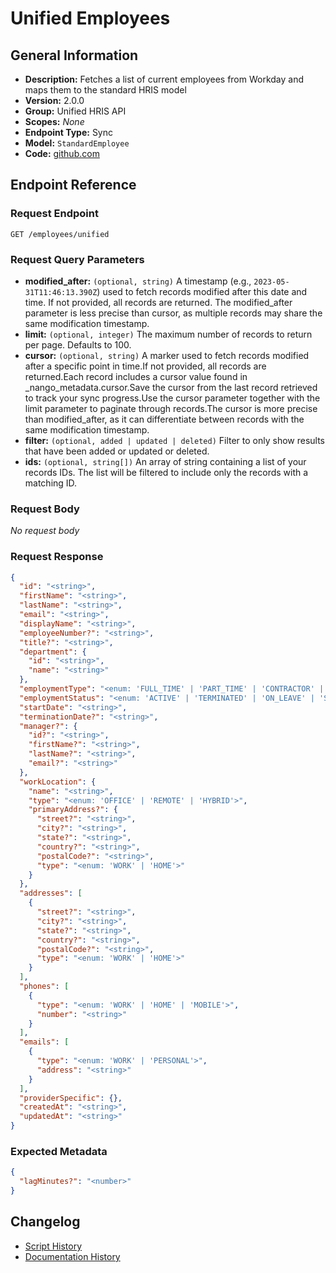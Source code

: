 <!-- BEGIN GENERATED CONTENT -->
# Unified Employees

## General Information

- **Description:** Fetches a list of current employees from Workday and maps them to the standard HRIS model
- **Version:** 2.0.0
- **Group:** Unified HRIS API
- **Scopes:** _None_
- **Endpoint Type:** Sync
- **Model:** `StandardEmployee`
- **Code:** [github.com](https://github.com/NangoHQ/integration-templates/tree/main/integrations/workday/syncs/unified-employees.ts)


## Endpoint Reference

### Request Endpoint

`GET /employees/unified`

### Request Query Parameters

- **modified_after:** `(optional, string)` A timestamp (e.g., `2023-05-31T11:46:13.390Z`) used to fetch records modified after this date and time. If not provided, all records are returned. The modified_after parameter is less precise than cursor, as multiple records may share the same modification timestamp.
- **limit:** `(optional, integer)` The maximum number of records to return per page. Defaults to 100.
- **cursor:** `(optional, string)` A marker used to fetch records modified after a specific point in time.If not provided, all records are returned.Each record includes a cursor value found in _nango_metadata.cursor.Save the cursor from the last record retrieved to track your sync progress.Use the cursor parameter together with the limit parameter to paginate through records.The cursor is more precise than modified_after, as it can differentiate between records with the same modification timestamp.
- **filter:** `(optional, added | updated | deleted)` Filter to only show results that have been added or updated or deleted.
- **ids:** `(optional, string[])` An array of string containing a list of your records IDs. The list will be filtered to include only the records with a matching ID.

### Request Body

_No request body_

### Request Response

```json
{
  "id": "<string>",
  "firstName": "<string>",
  "lastName": "<string>",
  "email": "<string>",
  "displayName": "<string>",
  "employeeNumber?": "<string>",
  "title?": "<string>",
  "department": {
    "id": "<string>",
    "name": "<string>"
  },
  "employmentType": "<enum: 'FULL_TIME' | 'PART_TIME' | 'CONTRACTOR' | 'INTERN' | 'TEMPORARY' | 'OTHER'>",
  "employmentStatus": "<enum: 'ACTIVE' | 'TERMINATED' | 'ON_LEAVE' | 'SUSPENDED' | 'PENDING'>",
  "startDate": "<string>",
  "terminationDate?": "<string>",
  "manager?": {
    "id?": "<string>",
    "firstName?": "<string>",
    "lastName?": "<string>",
    "email?": "<string>"
  },
  "workLocation": {
    "name": "<string>",
    "type": "<enum: 'OFFICE' | 'REMOTE' | 'HYBRID'>",
    "primaryAddress?": {
      "street?": "<string>",
      "city?": "<string>",
      "state?": "<string>",
      "country?": "<string>",
      "postalCode?": "<string>",
      "type": "<enum: 'WORK' | 'HOME'>"
    }
  },
  "addresses": [
    {
      "street?": "<string>",
      "city?": "<string>",
      "state?": "<string>",
      "country?": "<string>",
      "postalCode?": "<string>",
      "type": "<enum: 'WORK' | 'HOME'>"
    }
  ],
  "phones": [
    {
      "type": "<enum: 'WORK' | 'HOME' | 'MOBILE'>",
      "number": "<string>"
    }
  ],
  "emails": [
    {
      "type": "<enum: 'WORK' | 'PERSONAL'>",
      "address": "<string>"
    }
  ],
  "providerSpecific": {},
  "createdAt": "<string>",
  "updatedAt": "<string>"
}
```

### Expected Metadata

```json
{
  "lagMinutes?": "<number>"
}
```

## Changelog

- [Script History](https://github.com/NangoHQ/integration-templates/commits/main/integrations/workday/syncs/unified-employees.ts)
- [Documentation History](https://github.com/NangoHQ/integration-templates/commits/main/integrations/workday/syncs/unified-employees.md)

<!-- END  GENERATED CONTENT -->

